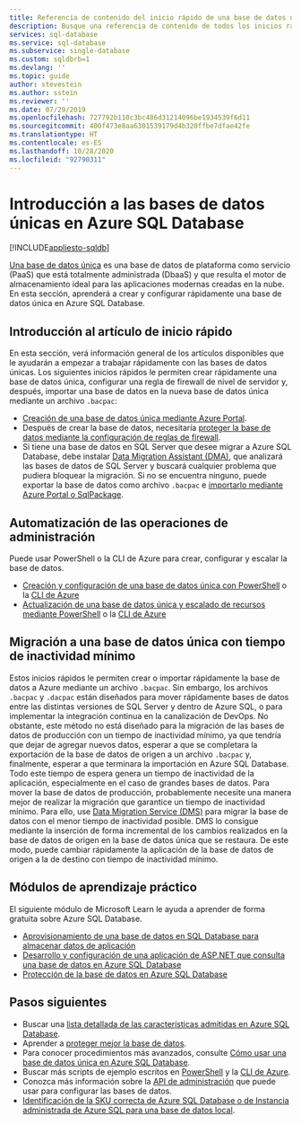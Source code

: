 ```yaml
---
title: Referencia de contenido del inicio rápido de una base de datos única
description: Busque una referencia de contenido de todos los inicios rápidos que le ayude a empezar a trabajar rápidamente con bases de datos únicas en Azure SQL Database.
services: sql-database
ms.service: sql-database
ms.subservice: single-database
ms.custom: sqldbrb=1
ms.devlang: ''
ms.topic: guide
author: stevestein
ms.author: sstein
ms.reviewer: ''
ms.date: 07/29/2019
ms.openlocfilehash: 727792b110c3bc486d31214096be1934539f6d11
ms.sourcegitcommit: 400f473e8aa6301539179d4b320ffbe7dfae42fe
ms.translationtype: HT
ms.contentlocale: es-ES
ms.lasthandoff: 10/28/2020
ms.locfileid: "92790311"
---
```

# <a name="getting-started-with-single-databases-in-azure-sql-database"></a>Introducción a las bases de datos únicas en Azure SQL Database
[!INCLUDE[appliesto-sqldb](../includes/appliesto-sqldb.md)]

[Una base de datos única](../index.yml) es una base de datos de plataforma como servicio (PaaS) que está totalmente administrada (DbaaS) y que resulta el motor de almacenamiento ideal para las aplicaciones modernas creadas en la nube. En esta sección, aprenderá a crear y configurar rápidamente una base de datos única en Azure SQL Database.

## <a name="quickstart-overview"></a>Introducción al artículo de inicio rápido

En esta sección, verá información general de los artículos disponibles que le ayudarán a empezar a trabajar rápidamente con las bases de datos únicas. Los siguientes inicios rápidos le permiten crear rápidamente una base de datos única, configurar una regla de firewall de nivel de servidor y, después, importar una base de datos en la nueva base de datos única mediante un archivo `.bacpac`:

- [Creación de una base de datos única mediante Azure Portal](single-database-create-quickstart.md).
- Después de crear la base de datos, necesitaría [proteger la base de datos mediante la configuración de reglas de firewall](firewall-create-server-level-portal-quickstart.md).
- Si tiene una base de datos en SQL Server que desee migrar a Azure SQL Database, debe instalar [Data Migration Assistant (DMA)](https://www.microsoft.com/download/details.aspx?id=53595), que analizará las bases de datos de SQL Server y buscará cualquier problema que pudiera bloquear la migración. Si no se encuentra ninguno, puede exportar la base de datos como archivo `.bacpac` e [importarlo mediante Azure Portal o SqlPackage](database-import.md).


## <a name="automating-management-operations"></a>Automatización de las operaciones de administración

Puede usar PowerShell o la CLI de Azure para crear, configurar y escalar la base de datos.

- [Creación y configuración de una base de datos única con PowerShell](scripts/create-and-configure-database-powershell.md) o la [CLI de Azure](scripts/create-and-configure-database-cli.md)
- [Actualización de una base de datos única y escalado de recursos mediante PowerShell](scripts/monitor-and-scale-database-powershell.md) o la [CLI de Azure](scripts/monitor-and-scale-database-cli.md)

## <a name="migrating-to-a-single-database-with-minimal-downtime"></a>Migración a una base de datos única con tiempo de inactividad mínimo

Estos inicios rápidos le permiten crear o importar rápidamente la base de datos a Azure mediante un archivo `.bacpac`. Sin embargo, los archivos `.bacpac` y `.dacpac` están diseñados para mover rápidamente bases de datos entre las distintas versiones de SQL Server y dentro de Azure SQL, o para implementar la integración continua en la canalización de DevOps. No obstante, este método no está diseñado para la migración de las bases de datos de producción con un tiempo de inactividad mínimo, ya que tendría que dejar de agregar nuevos datos, esperar a que se completara la exportación de la base de datos de origen a un archivo `.bacpac` y, finalmente, esperar a que terminara la importación en Azure SQL Database. Todo este tiempo de espera genera un tiempo de inactividad de la aplicación, especialmente en el caso de grandes bases de datos. Para mover la base de datos de producción, probablemente necesite una manera mejor de realizar la migración que garantice un tiempo de inactividad mínimo. Para ello, use [Data Migration Service (DMS)](../../dms/tutorial-sql-server-to-azure-sql.md?toc=%252fazure%252fsql-database%252ftoc.json) para migrar la base de datos con el menor tiempo de inactividad posible. DMS lo consigue mediante la inserción de forma incremental de los cambios realizados en la base de datos de origen en la base de datos única que se restaura. De este modo, puede cambiar rápidamente la aplicación de la base de datos de origen a la de destino con tiempo de inactividad mínimo.

## <a name="hands-on-learning-modules"></a>Módulos de aprendizaje práctico

El siguiente módulo de Microsoft Learn le ayuda a aprender de forma gratuita sobre Azure SQL Database.

- [Aprovisionamiento de una base de datos en SQL Database para almacenar datos de aplicación](/learn/modules/provision-azure-sql-db/)
- [Desarrollo y configuración de una aplicación de ASP.NET que consulta una base de datos en Azure SQL Database](/learn/modules/develop-app-that-queries-azure-sql/)
- [Protección de la base de datos en Azure SQL Database](/learn/modules/secure-your-azure-sql-database/)

## <a name="next-steps"></a>Pasos siguientes

- Buscar una [lista detallada de las características admitidas en Azure SQL Database](features-comparison.md).
- Aprender a [proteger mejor la base de datos](secure-database-tutorial.md).
- Para conocer procedimientos más avanzados, consulte [Cómo usar una base de datos única en Azure SQL Database](how-to-content-reference-guide.md).
- Buscar más scripts de ejemplo escritos en [PowerShell](powershell-script-content-guide.md) y la [CLI de Azure](az-cli-script-samples-content-guide.md).
- Conozca más información sobre la [API de administración](single-database-manage.md) que puede usar para configurar las bases de datos.
- [Identificación de la SKU correcta de Azure SQL Database o de Instancia administrada de Azure SQL para una base de datos local](/sql/dma/dma-sku-recommend-sql-db/).